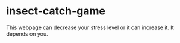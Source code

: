 # insect-catch-game
This webpage can decrease your stress level or it can increase it. It depends on you.
